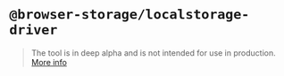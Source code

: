 # `@browser-storage/localstorage-driver`

>The tool is in deep alpha and is not intended for use in production.
>[More info](https://github.com/browser-storage/browser-storage)